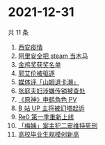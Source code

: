 # 2021-12-31

共 11 条

<!-- BEGIN -->
<!-- 最后更新时间 Fri Dec 31 2021 01:16:10 GMT+0800 (China Standard Time) -->

1. [西安疫情](https://www.zhihu.com/search?q=西安疫情)
1. [阿里安全把 steam 当木马](https://www.zhihu.com/search?q=steam)
1. [金鸡奖获奖名单](https://www.zhihu.com/search?q=金鸡奖)
1. [郭艾伦被驱逐](https://www.zhihu.com/search?q=郭艾伦被驱逐)
1. [媒体评「山姆退卡潮」](https://www.zhihu.com/search?q=山姆退卡潮)
1. [张庭夫妇涉嫌传销被查处](https://www.zhihu.com/search?q=张庭)
1. [《原神》申鹤角色 PV](https://www.zhihu.com/search?q=原神)
1. [B 站 UP 主将被幻塔起诉](https://www.zhihu.com/search?q=幻塔)
1. [Re0 第一季重新上线](https://www.zhihu.com/search?q=从零开始的异世界生活)
1. [「梅姨」案主犯二审维持死刑](https://www.zhihu.com/search?q=张维平)
1. [高校毕业生规模创新高](https://www.zhihu.com/search?q=高校毕业生规模)

<!-- END -->
